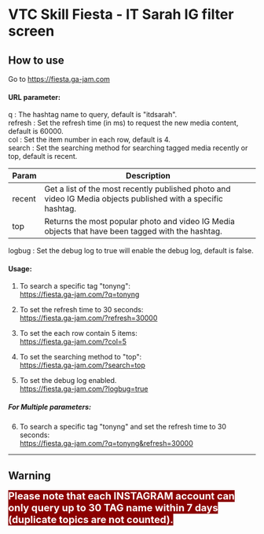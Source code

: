 # VTC Skill Fiesta - IT Sarah IG filter screen

## How to use

Go to https://fiesta.ga-jam.com

#### URL parameter:<br>
q : The hashtag name to query, default is "itdsarah".<br>
refresh : Set the refresh time (in ms) to request the new media content, default is 60000.<br>
col : Set the item number in each row, default is 4.<br>
search : Set the searching method for searching tagged media recently or top, default is recent.

| Param  | Description                                                                                                   |
|--------|---------------------------------------------------------------------------------------------------------------|
| recent | Get a list of the most recently published photo and video IG Media objects published with a specific hashtag. |
| top    | Returns the most popular photo and video IG Media objects that have been tagged with the hashtag.             |


logbug : Set the debug log to true will enable the debug log, default is false. 

#### Usage: 
1. To search a specific tag "tonyng":<br>https://fiesta.ga-jam.com/?q=tonyng
2. To set the refresh time to 30 seconds:<br>https://fiesta.ga-jam.com/?refresh=30000
3. To set the each row contain 5 items:<br>https://fiesta.ga-jam.com/?col=5
4. To set the searching method to "top":<br>https://fiesta.ga-jam.com/?search=top

5. To set the debug log enabled. <br>https://fiesta.ga-jam.com/?logbug=true

##### For Multiple parameters:
6. To search a specific tag "tonyng" and set the refresh time to 30 seconds:<br>https://fiesta.ga-jam.com/?q=tonyng&refresh=30000
<hr>

## Warning
<span style="background-color:darkred; color:white; font-weight:bold; font-size:20px;">Please note that each INSTAGRAM account can only query up to 30 TAG name within 7 days (duplicate topics are not counted).</span>
